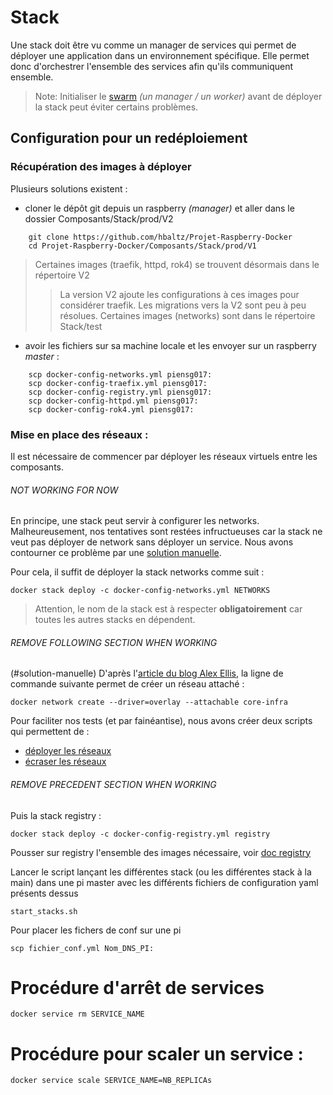 # Stack
Une stack doit être vu comme un manager de services qui permet de déployer une application dans un environnement spécifique. Elle permet donc d'orchestrer l'ensemble des services afin qu'ils communiquent ensemble.

> Note: Initialiser le [swarm](https://github.com/hbaltz/Projet-Raspberry-Docker/tree/master/Composants/Swarm) *(un manager / un worker)* avant de déployer la stack peut éviter certains problèmes.

## Configuration pour un redéploiement
### Récupération des images à déployer
Plusieurs solutions existent :
- cloner le dépôt git depuis un raspberry *(manager)* et aller dans le dossier Composants/Stack/prod/V2
```
    git clone https://github.com/hbaltz/Projet-Raspberry-Docker
    cd Projet-Raspberry-Docker/Composants/Stack/prod/V1
```
> Certaines images (traefik, httpd, rok4) se trouvent désormais dans le répertoire V2
> > La version V2 ajoute les configurations à ces images pour considérer traefik. Les migrations vers la V2 sont peu à peu résolues.
> Certaines images (networks) sont dans le répertoire Stack/test
- avoir les fichiers sur sa machine locale et les envoyer sur un raspberry *master* :
```
    scp docker-config-networks.yml piensg017:
    scp docker-config-traefix.yml piensg017:
    scp docker-config-registry.yml piensg017:
    scp docker-config-httpd.yml piensg017:
    scp docker-config-rok4.yml piensg017:
```

### Mise en place des réseaux :

Il est nécessaire de commencer par déployer les réseaux virtuels entre les composants.

###### NOT WORKING FOR NOW
En principe, une stack peut servir à configurer les networks. Malheureusement, nos tentatives sont restées infructueuses car la stack ne veut pas déployer de network sans déployer un service. Nous avons contourner ce problème par une [solution manuelle](#solution-manuelle).

Pour cela, il suffit de déployer la stack networks comme suit :
```
docker stack deploy -c docker-config-networks.yml NETWORKS
```
> Attention, le nom de la stack est à respecter **obligatoirement** car toutes les autres stacks en dépendent.

###### REMOVE FOLLOWING SECTION WHEN WORKING
(#solution-manuelle)
D'après l'[article du blog Alex Ellis](http://blog.alexellis.io/docker-stacks-attachable-networks/), la ligne de commande suivante permet de créer un réseau attaché :
```
docker network create --driver=overlay --attachable core-infra
```

Pour faciliter nos tests (et par fainéantise), nous avons créer deux scripts qui permettent de :
- [déployer les réseaux](https://raw.githubusercontent.com/hbaltz/Projet-Raspberry-Docker/master/Composants/Stack/prod/start_stacks_networks.sh)
- [écraser les réseaux](https://raw.githubusercontent.com/hbaltz/Projet-Raspberry-Docker/master/Composants/Stack/prod/remove_stack_networks.sh)


###### REMOVE PRECEDENT SECTION WHEN WORKING

Puis la stack registry :

```
docker stack deploy -c docker-config-registry.yml registry
```

Pousser sur registry l'ensemble des images nécessaire, voir [doc registry](../Registry/registry.md)

Lancer le script lançant les différentes stack (ou les différentes stack à la main) dans une pi master avec les différents fichiers de configuration yaml présents dessus
```
start_stacks.sh
```

Pour placer les fichers de conf sur une pi
```
scp fichier_conf.yml Nom_DNS_PI:
```

# Procédure d'arrêt de services
```
docker service rm SERVICE_NAME
```

# Procédure pour scaler un service :
```
docker service scale SERVICE_NAME=NB_REPLICAs
```
